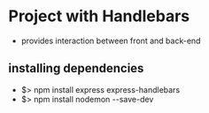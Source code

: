 # Project with Handlebars

- provides interaction between front and back-end

## installing dependencies

- $> npm install express express-handlebars
- $> npm install nodemon --save-dev
